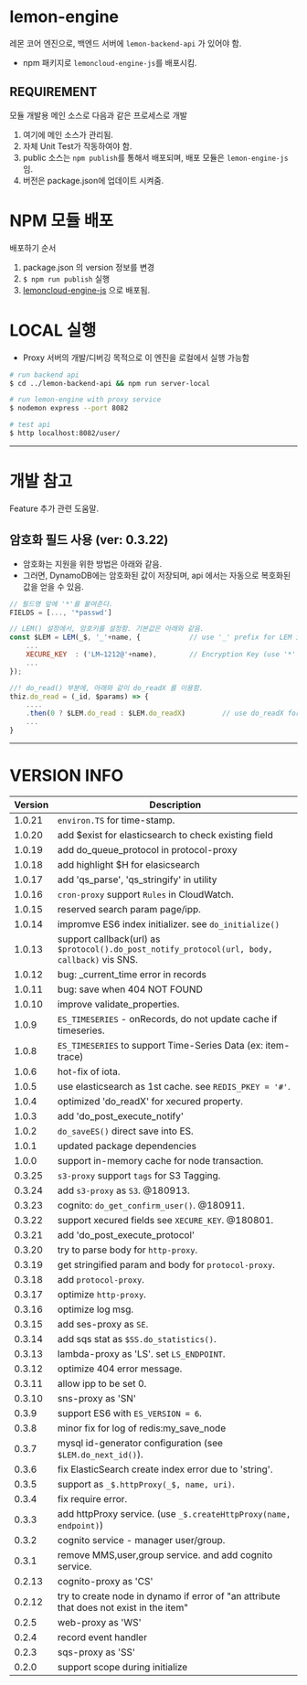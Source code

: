 # lemon-engine

레몬 코어 엔진으로, 백엔드 서버에 `lemon-backend-api` 가 있어야 함.

* npm 패키지로 `lemoncloud-engine-js`를 배포시킴.

## REQUIREMENT

모듈 개발용 메인 소스로 다음과 같은 프로세스로 개발

1. 여기에 메인 소스가 관리됨.
1. 자체 Unit Test가 작동하여야 함.
1. public 소스는 `npm publish`를 통해서 배포되며, 배포 모듈은 `lemon-engine-js` 임.
1. 버전은 package.json에 업데이트 시켜줌.


# NPM 모듈 배포

배포하기 순서

1. package.json 의 version 정보를 변경
1. `$ npm run publish` 실행
1. [lemoncloud-engine-js](https://www.npmjs.com/package/lemoncloud-engine-js) 으로 배포됨.


# LOCAL 실행

* Proxy 서버의 개발/디버깅 목적으로 이 엔진을 로컬에서 실행 가능함

```bash
# run backend api 
$ cd ../lemon-backend-api && npm run server-local

# run lemon-engine with proxy service
$ nodemon express --port 8082

# test api
$ http localhost:8082/user/
```


----------------
# 개발 참고 

Feature 추가 관련 도움말.

## 암호화 필드 사용 (ver: 0.3.22)

- 암호화는 지원을 위한 방법은 아래와 같음.
- 그러면, DynamoDB에는 암호화된 값이 저장되며, api 에서는 자동으로 복호화된 값을 얻을 수 있음.

```js
// 필드명 앞에 '*'를 붙여준다.
FIELDS = [..., '*passwd']

// LEM() 설정에서, 암호키를 설정함. 기본값은 아래와 같음.
const $LEM = LEM(_$, '_'+name, {			// use '_' prefix for LEM instance. 
    ...
    XECURE_KEY  : ('LM~1212@'+name),		// Encryption Key (use '*' prefix at property name)
    ...
});

//! do_read() 부분에, 아래와 같이 do_readX 를 이용함.
thiz.do_read = (_id, $params) => {
    ....
    .then(0 ? $LEM.do_read : $LEM.do_readX)			// use do_readX for decryption.
    ...
}
```


----------------
# VERSION INFO #

| Version   | Description
|--         |--
| 1.0.21    | `environ.TS` for time-stamp.
| 1.0.20    | add $exist for elasticsearch to check existing field
| 1.0.19    | add do_queue_protocol in protocol-proxy
| 1.0.18    | add highlight $H for elasicsearch
| 1.0.17    | add 'qs_parse', 'qs_stringify' in utility
| 1.0.16    | `cron-proxy` support `Rules` in CloudWatch.
| 1.0.15    | reserved search param page/ipp.
| 1.0.14    | impromve ES6 index initializer. see `do_initialize()`
| 1.0.13    | support callback(url) as `$protocol().do_post_notify_protocol(url, body, callback)` vis SNS.
| 1.0.12    | bug: _current_time error in records
| 1.0.11    | bug: save when 404 NOT FOUND
| 1.0.10    | improve validate_properties.
| 1.0.9     | `ES_TIMESERIES` - onRecords, do not update cache if timeseries.
| 1.0.8     | `ES_TIMESERIES` to support Time-Series Data (ex: item-trace)
| 1.0.6     | hot-fix of iota.
| 1.0.5     | use elasticsearch as 1st cache. see `REDIS_PKEY = '#'`.
| 1.0.4     | optimized 'do_readX' for xecured property.
| 1.0.3     | add 'do_post_execute_notify'
| 1.0.2     | `do_saveES()` direct save into ES.
| 1.0.1     | updated package dependencies
| 1.0.0     | support in-memory cache for node transaction.
| 0.3.25    | `s3-proxy` support `tags` for S3 Tagging.
| 0.3.24    | add `s3-proxy` as `S3`. @180913.
| 0.3.23    | cognito: `do_get_confirm_user()`. @180911.
| 0.3.22    | support xecured fields see `XECURE_KEY`. @180801.
| 0.3.21    | add 'do_post_execute_protocol'
| 0.3.20    | try to parse body for `http-proxy`.
| 0.3.19    | get stringified param and body for `protocol-proxy`.
| 0.3.18    | add `protocol-proxy`.
| 0.3.17    | optimize `http-proxy`.
| 0.3.16    | optimize log msg.
| 0.3.15    | add ses-proxy as `SE`.
| 0.3.14    | add sqs stat as `$SS.do_statistics()`.
| 0.3.13    | lambda-proxy as 'LS'. set `LS_ENDPOINT`.
| 0.3.12    | optimize 404 error message.
| 0.3.11    | allow ipp to be set 0. 
| 0.3.10    | sns-proxy as 'SN'
| 0.3.9     | support ES6 with `ES_VERSION = 6`.
| 0.3.8     | minor fix for log of redis:my_save_node
| 0.3.7     | mysql id-generator configuration (see `$LEM.do_next_id()`).
| 0.3.6     | fix ElasticSearch create index error due to 'string'.
| 0.3.5     | support as `_$.httpProxy(_$, name, uri)`.
| 0.3.4     | fix require error.
| 0.3.3     | add httpProxy service. (use `_$.createHttpProxy(name, endpoint)`)
| 0.3.2     | cognito service - manager user/group.
| 0.3.1     | remove MMS,user,group service. and add cognito service.
| 0.2.13    | cognito-proxy as 'CS'
| 0.2.12    | try to create node in dynamo if error of "an attribute that does not exist in the item"
| 0.2.5     | web-proxy as 'WS'
| 0.2.4     | record event handler
| 0.2.3     | sqs-proxy as 'SS'
| 0.2.0     | support scope during initialize


